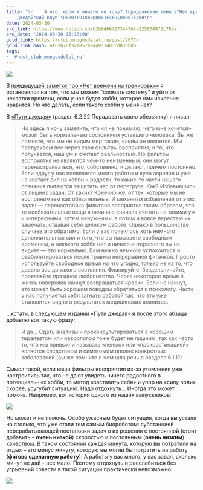 ```yaml
---
title: "\n    А что, если я ничего не хочу? (продолжение темы \"Нет времени на транировки\")
  — Джедайский Клуб \U0001F918✖️\U0001F469‍\U0001F4BB‍\n"
date: 2024-03-30
src_link: https://www.notion.so/b2b9466f173445bfa125004972c78aaf
src_date: '2024-03-30 13:13:00'
gold_link: https://club.mnogosdelal.ru/post/2677/
gold_link_hash: 6f62b76f32a857a9a4931483cd036bd5
tags:
- '#host_club_mnogosdelal_ru'
---
```



![](https://i.club.mnogosdelal.ru/2c313f83989196c8b80aaaae5b1e1c86879718db2b5f38f2a92d8a6c38e0997e.png)


В [предыдущей заметке про «Нет времени на тренировки»](https://club.mnogosdelal.ru/post/2674/) я остановился на том, что мы можем "сломать систему" и уйти от нехватки времени, если у нас будет хобби, которое нам искренне нравится. Но что делать, если такого хобби у меня нет?


В [«Пути джедая»](https://links.mnogosdelal.ru/JediWay) (раздел 6.2.22 Порадовать свою обезьянку) я писал:



> Но здесь я хочу заметить, что «я не понимаю, чего мне хочется» может быть нормальным состоянием уставшего человека. Вы же помните, что мы не видим мир таким, каким он является. Мы пропускаем все через свои фильтры восприятия, и то, что получается, наш ум и считает реальностью. Но фильтры восприятия не являются чем-то неизменным, они могут перенастраиваться, что, собственно, и делают, причем постоянно. Если вдруг у нас появляется много работы и куча авралов и уже не хватает сил на хобби и радости, то какие-то части нашего сознания пытаются защитить нас от перегруза. Как? Избавившись от лишних задач. От каких? Конечно же, от тех, которые мы не воспринимаем как обязательные. И механизм избавления от этих задач — перенастройка фильтров восприятия таким образом, что те необязательные вещи я начинаю сначала считать не такими уж и интересными, затем ненужными, а потом и вовсе перестаю их замечать, отдавая себя целиком работе. Однако в большинстве случаев это обратимо. Если у вас появилось хоть немного дополнительных сил и того, что вы называете свободным временем, а никакого хобби нет и ничего интересного вы не видите — это нормально. Вам нужно немного успокоиться и реабилитироваться после травмы непрерывной фигачкой. Просто используйте свободное время на что угодно, только не на то, что довело вас до такого состояния. Фланируйте, бездельничайте, проявляйте праздное любопытство. Через некоторое время в жизнь наверняка начнут возвращаться краски. Если не начнут, это может быть хорошим поводом обратиться к психологу. Часто у нас получается себя загнать работой так, что это уже становится видно в результатах медицинских анализов.


…кстати, в следующем издании «Пути джедая» я после этого абзаца добавлю вот такую фразу:



> И да… Сдать анализы и проконсультироваться с хорошим терапевтом или неврологом тоже будет не лишним, так как часто то, что мы привыкли называть «ленью» или «прокрастинацией» является следствием и симптомом вполне конкретных заболеваний (вы же помните о чем шла речь в разделе 6.1.1?)


Смысл такой, если ваши фильтры восприятия из-за утомления уже настроились так, что не дают увидеть ничего радостного в потенциальных хобби, то метод «заставить себя» и упор на «силу воли» скорее, усугубит ситуацию. Надо отдохнуть… Иногда это может помочь. Например, вот история одного из наших выпускников:  

![](https://i.club.mnogosdelal.ru/e17fa1f261d01099f7e6219d469de92f7dab50e64b3c5d20272dc0e2a68beb41.jpe)


Но может и не помочь. Особо ужасным будет ситуация, когда вы устали на столько, что уже стали тем самым биороботом: субстанцией перерабатывающей постановки задач в их решения с постоянной (стоит добавить – **очень низкой**) скоростью и постоянным (**очень низким**) качеством. В таком состоянии каждая минута, которую вы потратили на отдых – это минус минуту, которую вы могли бы потратить на работу (**фигово сделанную работу**). А работы у вас много, у вас завал, сколько минут не дай – все мало. Поэтому отдохнуть и расслабиться без угрызений совести в такой ситуации практически невозможно...


![](https://i.club.mnogosdelal.ru/6848187bd59f243f9b7fab1c3597788f5f33cf49f92796adf6579928ba6d7ec4.png)